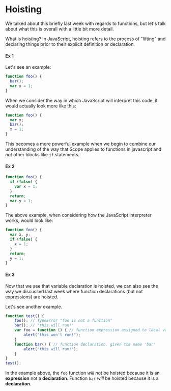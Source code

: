 # Hoisting
We talked about this briefly last week with regards to functions, but let's talk about what this is overall with a little bit more detail.

What is hoisting? In JavaScript, hoisting refers to the process of "lifting" and declaring things prior to their explicit definition or declaration.

#### Ex 1
Let's see an example:
```javascript
function foo() {
  bar();
  var x = 1;
}
```

When we consider the way in which JavaScript will interpret this code, it would actually look more like this:
```javascript
function foo() {
  var x;
  bar();
  x = 1;
}
```

This becomes a more powerful example when we begin to combine our understanding of the way that Scope applies to functions in javascript and _not_ other blocks like `if` statements.
#### Ex 2
```javascript
function foo() {
  if (false) {
    var x = 1;
  }
  return;
  var y = 1;
}
```
The above example, when considering how the JavaScript interpreter works, would look like:
```javascript
function foo() {
  var x, y;
  if (false) {
    x = 1;
  }
  return;
  y = 1;
}
```

#### Ex 3
Now that we see that variable declaration is hoisted, we can also see the way we discussed last week where function declarations (but not expressions) are hoisted.

Let's see another example.
```javascript
function test() {
	foo(); // TypeError "foo is not a function"
	bar(); // "this will run!"
	var foo = function () { // function expression assigned to local variable 'foo'
		alert("this won't run!");
	}
	function bar() { // function declaration, given the name 'bar'
		alert("this will run!");
	}
}
test();
```

In the example above, the `foo` function _will not_ be hoisted because it is an **expression** not a **declaration**.
Function `bar` _will_ be hoisted because it is a **declaration**.
